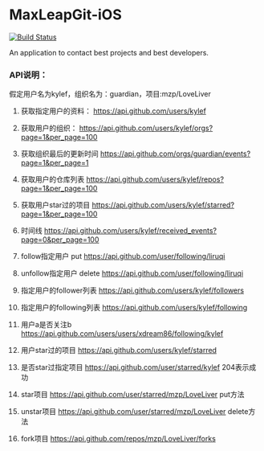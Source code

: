 # MaxLeapGit-iOS
[![Build Status](https://travis-ci.org/MaxLeapMobile/MaxLeapGit-iOS.svg?branch=master)](https://travis-ci.org/MaxLeapMobile/MaxLeapGit-iOS)

An application to contact best projects and best developers.


### API说明：
 
假定用户名为kylef，组织名为：guardian，项目:mzp/LoveLiver

1. 获取指定用户的资料：
https://api.github.com/users/kylef

2. 获取用户的组织：
https://api.github.com/users/kylef/orgs?page=1&per_page=100

3. 获取组织最后的更新时间
https://api.github.com/orgs/guardian/events?page=1&per_page=1

4. 获取用户的仓库列表
https://api.github.com/users/kylef/repos?page=1&per_page=100

5. 获取用户star过的项目
https://api.github.com/users/kylef/starred?page=1&per_page=100

6. 时间线
https://api.github.com/users/kylef/received_events?page=0&per_page=100

7. follow指定用户 put
https://api.github.com/user/following/liruqi

8. unfollow指定用户 delete
https://api.github.com/user/following/liruqi

9. 指定用户的follower列表
https://api.github.com/users/kylef/followers

10. 指定用户的following列表
https://api.github.com/users/kylef/following

11. 用户a是否关注b
https://api.github.com/users/users/xdream86/following/kylef

12. 用户star过的项目
https://api.github.com/users/kylef/starred

13. 是否star过指定项目
https://api.github.com/user/starred/kylef 
204表示成功

14. star项目
https://api.github.com/user/starred/mzp/LoveLiver put方法

15. unstar项目
https://api.github.com/user/starred/mzp/LoveLiver delete方法

16. fork项目
https://api.github.com/repos/mzp/LoveLiver/forks